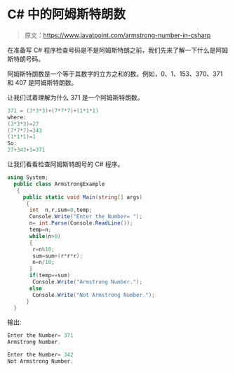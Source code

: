 # C# 中的阿姆斯特朗数

> 原文：<https://www.javatpoint.com/armstrong-number-in-csharp>

在准备写 C# 程序检查号码是不是阿姆斯特朗之前，我们先来了解一下什么是阿姆斯特朗号码。

阿姆斯特朗数是一个等于其数字的立方之和的数。例如，0、1、153、370、371 和 407 是阿姆斯特朗数。

让我们试着理解为什么 371 是一个阿姆斯特朗数。

```cs
371 = (3*3*3)+(7*7*7)+(1*1*1)    
where:    
(3*3*3)=27    
(7*7*7)=343    
(1*1*1)=1    
So:    
27+343+1=371    

```

让我们看看检查阿姆斯特朗号的 C# 程序。

```cs
using System;
  public class ArmstrongExample
   {
     public static void Main(string[] args)
      {
       int  n,r,sum=0,temp;    
       Console.Write("Enter the Number= ");    
       n= int.Parse(Console.ReadLine());   
       temp=n;    
       while(n>0)    
       {    
        r=n%10;    
        sum=sum+(r*r*r);    
        n=n/10;    
       }    
       if(temp==sum)    
        Console.Write("Armstrong Number.");    
       else    
        Console.Write("Not Armstrong Number.");    
      }
  }

```

输出:

```cs
Enter the Number= 371
Armstrong Number.

```

```cs
Enter the Number= 342   
Not Armstrong Number.

```